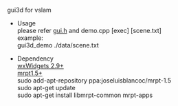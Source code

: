  gui3d for vslam
 - Usage  
  please refer [gui.h][3] and demo.cpp
  [exec] [scene.txt]  
  example:   
    gui3d_demo ./data/scene.txt
 
 - Dependency  
  [wxWidgets 2.9+][1]  
  [mrpt1.5+][2]  
  sudo add-apt-repository ppa:joseluisblancoc/mrpt-1.5  
  sudo apt-get update  
  sudo apt-get install libmrpt-common mrpt-apps

  [1]: https://wxwidgets.org/downloads/
  [2]: https://www.mrpt.org/download-mrpt/
  [3]: https://github.com/gao-ouyang/vslam_gui/blob/master/inc/gui3d/gui.h
